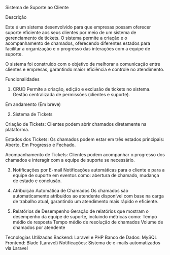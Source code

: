 Sistema de Suporte ao Cliente

Descrição

Este é um sistema desenvolvido para que empresas possam oferecer suporte eficiente aos seus clientes por meio de um sistema de gerenciamento de tickets. O sistema permite a criação e o acompanhamento de chamados, oferecendo diferentes estados para facilitar a organização e o progresso das interações com a equipe de suporte.

O sistema foi construído com o objetivo de melhorar a comunicação entre clientes e empresas, garantindo maior eficiência e controle no atendimento.

Funcionalidades
1. CRUD
Permite a criação, edição e exclusão de tickets no sistema.
Gestão centralizada de permissões (clientes e suporte).


Em andamento (Em breve)

2. Sistema de Tickets

Criação de Tickets: Clientes podem abrir chamados diretamente na plataforma.

Estados dos Tickets: Os chamados podem estar em três estados principais: Aberto, Em Progresso e Fechado.

Acompanhamento de Tickets: Clientes podem acompanhar o progresso dos chamados e interagir com a equipe de suporte se necessário.

3. Notificações por E-mail
Notificações automáticas para o cliente e para a equipe de suporte em eventos como: abertura de chamado, mudança de estado e conclusão.

4. Atribuição Automática de Chamados
Os chamados são automaticamente atribuídos ao atendente disponível com base na carga de trabalho atual, garantindo um atendimento mais rápido e eficiente.

5. Relatórios de Desempenho
Geração de relatórios que mostram o desempenho da equipe de suporte, incluindo métricas como:
Tempo médio de resposta
Tempo médio de resolução de chamados
Volume de chamados por atendente

Tecnologias Utilizadas
Backend: Laravel e PHP
Banco de Dados: MySQL
Frontend: Blade (Laravel)
Notificações: Sistema de e-mails automatizados via Laravel

